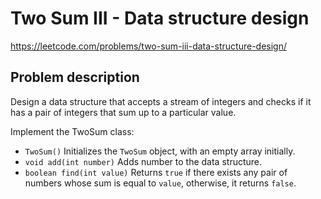 # Two Sum III - Data structure design

https://leetcode.com/problems/two-sum-iii-data-structure-design/

## Problem description

Design a data structure that accepts a stream of integers and checks if it has a pair of integers that
sum up to a particular value.

Implement the TwoSum class:

- `TwoSum()` Initializes the `TwoSum` object, with an empty array initially.
- `void add(int number)` Adds number to the data structure.
- `boolean find(int value)` Returns `true` if there exists any pair of numbers whose sum is equal to `value`, otherwise,
  it returns `false`.
